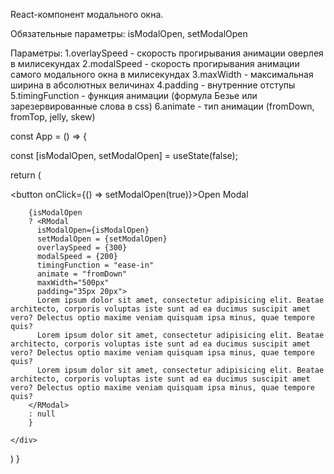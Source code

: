 React-компонент модального окна.

Обязательные параметры: isModalOpen, setModalOpen

Параметры:
1.overlaySpeed - скорость прогирывания анимации оверлея в милисекундах
2.modalSpeed - скорость прогирывания анимации самого модального окна в милисекундах
3.maxWidth - максимальная ширина в абсолютных величинах
4.padding - внутренние отступы
5.timingFunction - функция анимации (формула Безье или зарезервированные слова в css)
6.animate - тип анимации (fromDown, fromTop, jelly, skew)


const App = () => {

  const [isModalOpen, setModalOpen] = useState(false);

  return (
    <div className="App">
        <button onClick={() => setModalOpen(true)}>Open Modal</button>

        {isModalOpen
        ? <RModal
          isModalOpen={isModalOpen}
          setModalOpen = {setModalOpen}
          overlaySpeed = {300}
          modalSpeed = {200}
          timingFunction = "ease-in"
          animate = "fromDown"
          maxWidth="500px"
          padding="35px 20px">
          Lorem ipsum dolor sit amet, consectetur adipisicing elit. Beatae architecto, corporis voluptas iste sunt ad ea ducimus suscipit amet vero? Delectus optio maxime veniam quisquam ipsa minus, quae tempore quis?
          Lorem ipsum dolor sit amet, consectetur adipisicing elit. Beatae architecto, corporis voluptas iste sunt ad ea ducimus suscipit amet vero? Delectus optio maxime veniam quisquam ipsa minus, quae tempore quis?
          Lorem ipsum dolor sit amet, consectetur adipisicing elit. Beatae architecto, corporis voluptas iste sunt ad ea ducimus suscipit amet vero? Delectus optio maxime veniam quisquam ipsa minus, quae tempore quis?
        </RModal>
        : null
        }

    </div>
  )
}
